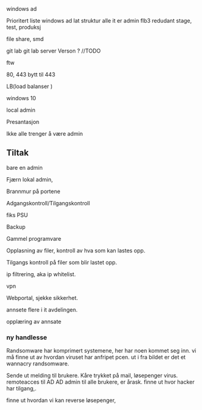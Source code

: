 windows ad

Prioritert liste
windows ad
lat struktur
alle it er admin
flb3 redudant
stage, test, produksj

file share, smd

git lab
git lab server Verson ? //TODO

ftw

80, 443 bytt til 443 

LB(load balanser )


windows 10

local admin


Presantasjon


Ikke alle trenger å være admin

## Tiltak

bare en admin

Fjærn lokal admin, 

Brannmur på portene

Adgangskontroll/Tilgangskontroll

fiks PSU

Backup 

Gammel programvare

Opplasning av filer, kontroll av hva som kan lastes opp.

Tilgangs kontroll på filer som blir lastet opp.

ip filtrering, aka ip whitelist. 

vpn

Webportal, sjekke sikkerhet. 

annsete flere i it avdelingen. 

opplæring av annsate


### ny handlesse

Randsomware har komprimert systemene, her har noen kommet seg inn. vi må finne ut av hvordan viruset har anfripet pcen.
ut i fra bildet er det et wannacry randsomware. 


Sende ut melding til brukere. 
Kåre trykket på mail, løsepenger virus.
remoteacces til AD 
AD admin til alle brukere, er årask.
finne ut hvor hacker har tilgang,. 


finne ut hvordan vi kan reverse løsepenger, 









